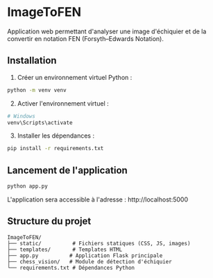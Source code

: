# ImageToFEN

Application web permettant d'analyser une image d'échiquier et de la convertir en notation FEN (Forsyth–Edwards Notation).

## Installation

1. Créer un environnement virtuel Python :
```bash
python -m venv venv
```

2. Activer l'environnement virtuel :
```bash
# Windows
venv\Scripts\activate
```

3. Installer les dépendances :
```bash
pip install -r requirements.txt
```

## Lancement de l'application

```bash
python app.py
```

L'application sera accessible à l'adresse : http://localhost:5000

## Structure du projet

```
ImageToFEN/
├── static/          # Fichiers statiques (CSS, JS, images)
├── templates/       # Templates HTML
├── app.py          # Application Flask principale
├── chess_vision/   # Module de détection d'échiquier
└── requirements.txt # Dépendances Python
```

